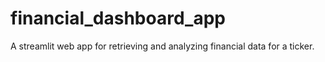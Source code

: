 # financial_dashboard_app
A  streamlit web app for retrieving and analyzing financial data for a ticker.
